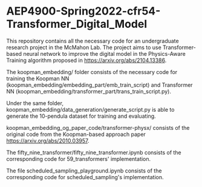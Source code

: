# AEP4900-Spring2022-cfr54-Transformer_Digital_Model

This repository contains all the necessary code for an undergraduate research project in the McMahon Lab. The project aims to use Transformer-based neural network to improve the digital model in the Physics-Aware Training algorithm proposed in https://arxiv.org/abs/2104.13386. 

The koopman_embedding/ folder consists of the necessary code for training the Koopman NN (koopman_embedding/embedding_part/emb_train_script) and Transformer NN (koopman_embedding/transformer_part/trans_train_script.py).

Under the same folder, koopman_embedding/data_generation/generate_script.py is able to generate the 10-pendula dataset for training and evaluating.

koopman_embedding_og_paper_code/transformer-physx/ consists of the original code from the Koopman-based approach paper https://arxiv.org/abs/2010.03957. 

The fifty_nine_transformer/fifty_nine_transformer.ipynb consists of the corresponding code for 59_transformers' implementation.

The file scheduled_sampling_playground.ipynb consists of the corresponding code for scheduled_sampling's implementation. 
